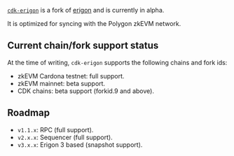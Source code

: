 [`cdk-erigon`](https://github.com/0xPolygonHermez/cdk-erigon) is a fork of [erigon](https://github.com/ledgerwatch/erigon) and is currently in alpha.

It is optimized for syncing with the Polygon zkEVM network.

## Current chain/fork support status

At the time of writing, `cdk-erigon` supports the following chains and fork ids:

- zkEVM Cardona testnet: full support.
- zkEVM mainnet: beta support.
- CDK chains: beta support (forkid.9 and above).

## Roadmap

- `v1.1.x`: RPC (full support).
- `v2.x.x`: Sequencer (full support).
- `v3.x.x`: Erigon 3 based (snapshot support).
